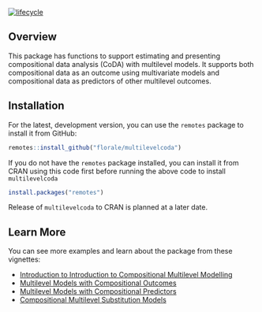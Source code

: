 <!-- badges: start -->
[![lifecycle](https://lifecycle.r-lib.org/articles/figures/lifecycle-experimental.svg)](https://lifecycle.r-lib.org/articles/stages.html#experimental)
<!-- badges: end -->

## Overview

This package has functions to support estimating and presenting
compositional data analysis (CoDA) with multilevel models.
It supports both compositional data as an outcome using 
multivariate models and compositional data as predictors
of other multilevel outcomes.

## Installation

For the latest, development version, you can use the 
`remotes` package to install it from GitHub:

```r
remotes::install_github("florale/multilevelcoda")
```

If you do not have the `remotes` package installed, 
you can install it from CRAN using this code first before
running the above code to install `multilevelcoda`

```r
install.packages("remotes")
```

Release of `multilevelcoda` to CRAN is planned at a later date.

## Learn More

You can see more examples and learn about the package from these vignettes:

- [Introduction to Introduction to Compositional Multilevel Modelling](https://florale.github.io/multilevelcoda/articles/introduction.html)
- [Multilevel Models with Compositional Outcomes](https://florale.github.io/multilevelcoda/articles/comp-outcome.html)
- [Multilevel Models with Compositional Predictors](https://florale.github.io/multilevelcoda/articles/comp-predictor.html)
- [Compositional Multilevel Substitution Models](https://florale.github.io/multilevelcoda/articles/substitution-model.html)
